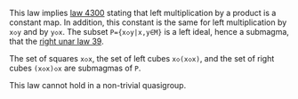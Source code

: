 This law implies [law 4300](https://teorth.github.io/equational_theories/implications/?4300) stating that left multiplication by a product is a constant map.  In addition, this constant is the same for left multiplication by `x◇y` and by `y◇x`.  The subset `P={x◇y|x,y∈M}` is a left ideal, hence a submagma, that  the [right unar law 39](https://teorth.github.io/equational_theories/implications/?39).

The set of squares `x◇x`, the set of left cubes `x◇(x◇x)`, and the set of right cubes `(x◇x)◇x` are submagmas of `P`.

This law cannot hold in a non-trivial quasigroup.
